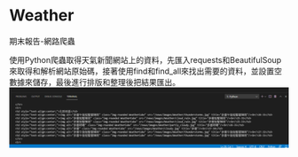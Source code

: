 # Weather

期末報告-網路爬蟲

使用Python爬蟲取得天氣新聞網站上的資料，先匯入requests和BeautifulSoup來取得和解析網站原始碼，接著使用find和find_all來找出需要的資料，並設置空數據來儲存，最後進行排版和整理後把結果匯出。
![image](https://github.com/Jerry45678/Weather/blob/main/python1.png)
